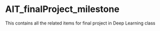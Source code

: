# AIT_finalProject_milestone
This contains all the related items for final project in Deep Learning class
